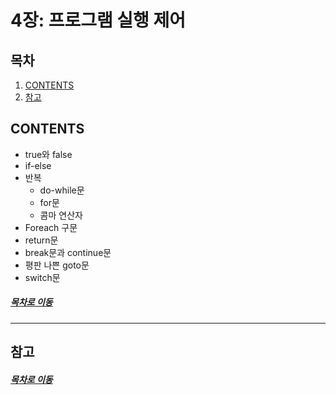 4장: 프로그램 실행 제어
=====
## 목차
1. [CONTENTS](#CONTENTS)
2. [참고](#참고)

## CONTENTS
* true와 false
* if-else
* 반복
	* do-while문
	* for문
	* 콤마 연산자
* Foreach 구문
* return문
* break문과 continue문
* 평판 나쁜 goto문
* switch문

##### [목차로 이동](#목차)
- - -

## 참고

##### [목차로 이동](#목차)